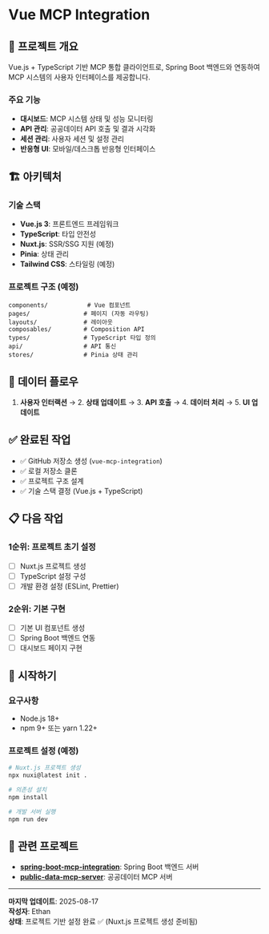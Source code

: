 # Vue MCP Integration

## 🎯 프로젝트 개요

Vue.js + TypeScript 기반 MCP 통합 클라이언트로, Spring Boot 백엔드와 연동하여 MCP 시스템의 사용자 인터페이스를 제공합니다.

### 주요 기능
- **대시보드**: MCP 시스템 상태 및 성능 모니터링
- **API 관리**: 공공데이터 API 호출 및 결과 시각화
- **세션 관리**: 사용자 세션 및 설정 관리
- **반응형 UI**: 모바일/데스크톱 반응형 인터페이스

## 🏗️ 아키텍처

### 기술 스택
- **Vue.js 3**: 프론트엔드 프레임워크
- **TypeScript**: 타입 안전성
- **Nuxt.js**: SSR/SSG 지원 (예정)
- **Pinia**: 상태 관리
- **Tailwind CSS**: 스타일링 (예정)

### 프로젝트 구조 (예정)
```
components/           # Vue 컴포넌트
pages/               # 페이지 (자동 라우팅)
layouts/             # 레이아웃
composables/         # Composition API
types/               # TypeScript 타입 정의
api/                 # API 통신
stores/              # Pinia 상태 관리
```

## 🔄 데이터 플로우

1. **사용자 인터랙션** → 2. **상태 업데이트** → 3. **API 호출** → 4. **데이터 처리** → 5. **UI 업데이트**

## ✅ 완료된 작업

- ✅ GitHub 저장소 생성 (`vue-mcp-integration`)
- ✅ 로컬 저장소 클론
- ✅ 프로젝트 구조 설계
- ✅ 기술 스택 결정 (Vue.js + TypeScript)

## 📋 다음 작업

### 1순위: 프로젝트 초기 설정
- [ ] Nuxt.js 프로젝트 생성
- [ ] TypeScript 설정 구성
- [ ] 개발 환경 설정 (ESLint, Prettier)

### 2순위: 기본 구현
- [ ] 기본 UI 컴포넌트 생성
- [ ] Spring Boot 백엔드 연동
- [ ] 대시보드 페이지 구현

## 🚀 시작하기

### 요구사항
- Node.js 18+
- npm 9+ 또는 yarn 1.22+

### 프로젝트 설정 (예정)
```bash
# Nuxt.js 프로젝트 생성
npx nuxi@latest init .

# 의존성 설치
npm install

# 개발 서버 실행
npm run dev
```

## 🔗 관련 프로젝트

- **[spring-boot-mcp-integration](https://github.com/constant94-dev/spring-boot-mcp-integration)**: Spring Boot 백엔드 서버
- **[public-data-mcp-server](https://github.com/constant94-dev/public-data-mcp-server)**: 공공데이터 MCP 서버

---

**마지막 업데이트**: 2025-08-17  
**작성자**: Ethan  
**상태**: 프로젝트 기반 설정 완료 ✅ (Nuxt.js 프로젝트 생성 준비됨)
